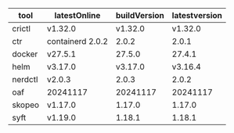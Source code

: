 | tool | latestOnline | buildVersion | latestversion |
|------|--------------|--------------|---------------|
| crictl | v1.32.0 | v1.32.0 | v1.32.0 |
| ctr | containerd 2.0.2 | 2.0.2 | 2.0.1 |
| docker | v27.5.1 | 27.5.0 | 27.4.1 |
| helm | v3.17.0 | v3.17.0 | v3.16.4 |
| nerdctl | v2.0.3 | 2.0.3 | 2.0.2 |
| oaf | 20241117 | 20241117 | 20241117 |
| skopeo | v1.17.0 | 1.17.0 | 1.17.0 |
| syft | v1.19.0 | 1.18.1 | 1.18.1 |

